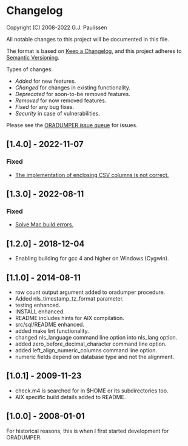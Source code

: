 # Changelog

Copyright (C) 2008-2022 G.J. Paulissen 


All notable changes to this project will be documented in this file.

The format is based on [Keep a Changelog](https://keepachangelog.com/en/1.0.0/),
and this project adheres to [Semantic Versioning](https://semver.org/spec/v2.0.0.html).

Types of changes:
- *Added* for new features.
- *Changed* for changes in existing functionality.
- *Deprecated* for soon-to-be removed features.
- *Removed* for now removed features.
- *Fixed* for any bug fixes.
- *Security* in case of vulnerabilities.

Please see the [ORADUMPER issue queue](https://github.com/TransferWare/oradumper/issues) for issues.

## [1.4.0] - 2022-11-07

### Fixed

* [The implementation of enclosing CSV columns is not correct.](https://github.com/TransferWare/oradumper/issues/2)

## [1.3.0] - 2022-08-11

### Fixed

* [Solve Mac build errors.](https://github.com/TransferWare/oradumper/issues/1)

## [1.2.0] - 2018-12-04

* Enabling building for gcc 4 and higher on Windows (Cygwin).

## [1.1.0] - 2014-08-11

* row count output argument added to oradumper procedure.
* Added nls_timestamp_tz_format parameter.
* testing enhanced.
* INSTALL enhanced.
* README includes hints for AIX compilation.
* src/sql/README enhanced.
* added make lint functionality.
* changed nls_language command line option into nls_lang option.
* added zero_before_decimal_character command line option.
* added left_align_numeric_columns command line option.
* numeric fields depend on database type and not the alignment.

## [1.0.1] - 2009-11-23

* check.m4 is searched for in $HOME or its subdirectories too.
* AIX specific build details added to README.

## [1.0.0] - 2008-01-01

For historical reasons, this is when I first started development for ORADUMPER.
